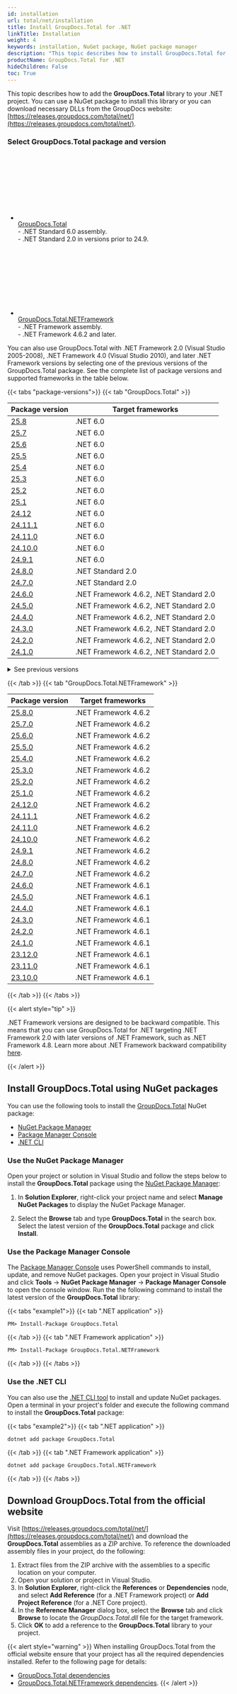 ```yaml
---
id: installation
url: total/net/installation
title: Install GroupDocs.Total for .NET
linkTitle: Installation
weight: 4
keywords: installation, NuGet package, NuGet package manager
description: "This topic describes how to install GroupDocs.Total for .NET."
productName: GroupDocs.Total for .NET
hideChildren: False
toc: True
---
```


This topic describes how to add the **GroupDocs.Total** library to your .NET project. You can use a NuGet package to install this library or you can download necessary DLLs from the GroupDocs website: [https://releases.groupdocs.com/total/net/](https://releases.groupdocs.com/total/net/).

### Select GroupDocs.Total package and version

<div class="gdoc-two-columns">
    <div class="gdoc-two-columns__column">
        <ul class="gdoc-two-columns__column__list">
            <li>
                <div>
                    <svg class="gdoc-two-columns__column__icon"><use xlink:href="/img/groupdocs-stack.svg#nuget"></use></svg>
                </div>
                <div>
                    <a class="gdoc-two-columns__column__link"
                        href="https://www.nuget.org/packages/GroupDocs.Total">GroupDocs.Total</a>
                    <div class="gdoc-two-columns__column__descr">
                        - .NET Standard 6.0 assembly.
                        <br>
                        - .NET Standard 2.0 in versions prior to 24.9.
                    </div>
                </div>
            </li>
        </ul>
    </div>
    <div class="gdoc-two-columns__column">
        <ul class="gdoc-two-columns__column__list">
            <li>
                <div>
                <svg class="gdoc-two-columns__column__icon"><use xlink:href="/img/groupdocs-stack.svg#nuget"></use></svg>
                </div>
                <div>
                    <a class="gdoc-two-columns__column__link"
                        href="https://www.nuget.org/packages/GroupDocs.Total.NETFramework">GroupDocs.Total.NETFramework</a>
                        <div class="gdoc-two-columns__column__descr">
                        - .NET Framework assembly.
                        <br>
                        - .NET Framework 4.6.2 and later.
                    </div>
                </div>
            </li>
        </ul>
    </div>
</div>

You can also use GroupDocs.Total with .NET Framework 2.0 (Visual Studio 2005-2008), .NET Framework 4.0 (Visual Studio 2010), and later .NET Framework versions by selecting one of the previous versions of the GroupDocs.Total package. See the complete list of package versions and supported frameworks in the table below.

{{< tabs "package-versions">}}
{{< tab "GroupDocs.Total" >}}

| Package version | Target frameworks |
| --- | --- |
| [25.8](https://www.nuget.org/packages/GroupDocs.Total/25.8) | .NET 6.0 |
| [25.7](https://www.nuget.org/packages/GroupDocs.Total/25.7) | .NET 6.0 |
| [25.6](https://www.nuget.org/packages/GroupDocs.Total/25.6) | .NET 6.0 |
| [25.5](https://www.nuget.org/packages/GroupDocs.Total/25.5) | .NET 6.0 |
| [25.4](https://www.nuget.org/packages/GroupDocs.Total/25.4) | .NET 6.0 |
| [25.3](https://www.nuget.org/packages/GroupDocs.Total/25.3) | .NET 6.0 |
| [25.2](https://www.nuget.org/packages/GroupDocs.Total/25.2) | .NET 6.0 |
| [25.1](https://www.nuget.org/packages/GroupDocs.Total/25.1) | .NET 6.0 |
| [24.12](https://www.nuget.org/packages/GroupDocs.Total/24.12) | .NET 6.0 |
| [24.11.1](https://www.nuget.org/packages/GroupDocs.Total/24.11.1) | .NET 6.0 |
| [24.11.0](https://www.nuget.org/packages/GroupDocs.Total/24.11.0) | .NET 6.0 |
| [24.10.0](https://www.nuget.org/packages/GroupDocs.Total/24.10.0) | .NET 6.0 |
| [24.9.1](https://www.nuget.org/packages/GroupDocs.Total/24.9.1) | .NET 6.0 |
| [24.8.0](https://www.nuget.org/packages/GroupDocs.Total/24.8.0) | .NET Standard 2.0 |
| [24.7.0](https://www.nuget.org/packages/GroupDocs.Total/24.7.0) | .NET Standard 2.0 |
| [24.6.0](https://www.nuget.org/packages/GroupDocs.Total/24.6.0) | .NET Framework 4.6.2, .NET Standard 2.0 |
| [24.5.0](https://www.nuget.org/packages/GroupDocs.Total/24.5.0) | .NET Framework 4.6.2, .NET Standard 2.0 |
| [24.4.0](https://www.nuget.org/packages/GroupDocs.Total/24.4.0) | .NET Framework 4.6.2, .NET Standard 2.0 |
| [24.3.0](https://www.nuget.org/packages/GroupDocs.Total/24.3.0) | .NET Framework 4.6.2, .NET Standard 2.0 |
| [24.2.0](https://www.nuget.org/packages/GroupDocs.Total/24.2.0) | .NET Framework 4.6.2, .NET Standard 2.0 |
| [24.1.0](https://www.nuget.org/packages/GroupDocs.Total/24.1.0) | .NET Framework 4.6.2, .NET Standard 2.0 |

<details>
<summary>See previous versions</summary>

| Package version | Target frameworks |
| --- | --- |
| [23.12.0](https://www.nuget.org/packages/GroupDocs.Total/23.12.0) | .NET Framework 4.6.2, .NET Standard 2.0 |
| [23.11.0](https://www.nuget.org/packages/GroupDocs.Total/23.11.0) | .NET Framework 4.6.2, .NET Standard 2.0 |
| [23.10.0](https://www.nuget.org/packages/GroupDocs.Total/23.10.0) | .NET Framework 4.6.2, .NET Standard 2.0 |
| [23.9.0](https://www.nuget.org/packages/GroupDocs.Total/23.9.0) | .NET Framework 4.6.1, .NET Standard 2.0 |
| [23.8.0](https://www.nuget.org/packages/GroupDocs.Total/23.8.0) | .NET Framework 4.6.1, .NET Standard 2.0 |
| [23.7.0](https://www.nuget.org/packages/GroupDocs.Total/23.7.0) | .NET Framework 4.6.1, .NET Standard 2.0 |
| [23.6.0](https://www.nuget.org/packages/GroupDocs.Total/23.6.0) | .NET Framework 4.6.1, .NET Standard 2.0 |
| [23.5.0](https://www.nuget.org/packages/GroupDocs.Total/23.5.0) | .NET Framework 4.6.1, .NET Standard 2.1 |
| [23.4.0](https://www.nuget.org/packages/GroupDocs.Total/23.4.0) | .NET Framework 4.6.1, .NET Standard 2.1 |
| [23.3.0](https://www.nuget.org/packages/GroupDocs.Total/23.3.0) | .NET Framework 4.6.1, .NET Standard 2.1 |
| [23.2.0](https://www.nuget.org/packages/GroupDocs.Total/23.2.0) | .NET Framework 4.6.1, .NET Standard 2.1 |
| [23.1.0](https://www.nuget.org/packages/GroupDocs.Total/23.1.0) | .NET Framework 4.6.1, .NET Standard 2.1 |
| [22.12.0](https://www.nuget.org/packages/GroupDocs.Total/22.12.0) | .NET Framework 4.6.1, .NET Standard 2.1 |
| [22.11.0](https://www.nuget.org/packages/GroupDocs.Total/22.11.0) | .NET Framework 4.5, .NET Standard 2.1 |
| [22.10.0](https://www.nuget.org/packages/GroupDocs.Total/22.10.0) | .NET Framework 4.5, .NET Standard 2.1 |
| [22.9.0](https://www.nuget.org/packages/GroupDocs.Total/22.9.0) | .NET Framework 4.5, .NET Standard 2.1 |
| [22.8.0](https://www.nuget.org/packages/GroupDocs.Total/22.8.0) | .NET Framework 4.5, .NET Standard 2.1 |
| [22.7.1](https://www.nuget.org/packages/GroupDocs.Total/22.7.1) | .NET Framework 4.5, .NET Standard 2.1 |
| [22.7.0](https://www.nuget.org/packages/GroupDocs.Total/22.7.0) | .NET Framework 4.5, .NET Standard 2.1 |
| [22.4.0](https://www.nuget.org/packages/GroupDocs.Total/22.4.0) | .NET Framework 3.5, .NET Standard 2.1 |
| [22.1.0](https://www.nuget.org/packages/GroupDocs.Total/22.1.0) | .NET Framework 2.0, .NET Standard 2.0 |
| [21.12.0](https://www.nuget.org/packages/GroupDocs.Total/21.12.0) | .NET Framework 2.0, .NET Standard 2.0 |
| [21.11.0](https://www.nuget.org/packages/GroupDocs.Total/21.11.0) | .NET Framework 2.0, .NET Standard 2.0 |
| [21.10.0](https://www.nuget.org/packages/GroupDocs.Total/21.10.0) | .NET Framework 2.0, .NET Standard 2.0 |
| [21.9.0](https://www.nuget.org/packages/GroupDocs.Total/21.9.0) | .NET Framework 2.0, .NET Standard 2.0 |
| [21.7.0](https://www.nuget.org/packages/GroupDocs.Total/21.7.0) | .NET Framework 2.0, .NET Standard 2.0 |
| [21.6.0](https://www.nuget.org/packages/GroupDocs.Total/21.6.0) | .NET Framework 2.0, .NET Standard 2.0 |
| [21.5.0](https://www.nuget.org/packages/GroupDocs.Total/21.5.0) | .NET Framework 2.0, .NET Standard 2.0 |
| [21.4.0](https://www.nuget.org/packages/GroupDocs.Total/21.4.0) | .NET Framework 2.0, .NET Standard 2.0 |
| [21.3.0](https://www.nuget.org/packages/GroupDocs.Total/21.3.0) | matapackage |
| [21.2.0](https://www.nuget.org/packages/GroupDocs.Total/21.2.0) | matapackage |
| [21.1.0](https://www.nuget.org/packages/GroupDocs.Total/21.1.0) | matapackage |
| [20.12.0](https://www.nuget.org/packages/GroupDocs.Total/20.12.0) | matapackage |
| [20.11.0](https://www.nuget.org/packages/GroupDocs.Total/20.11.0) | matapackage |
| [20.10.0](https://www.nuget.org/packages/GroupDocs.Total/20.10.0) | matapackage |
| [20.9.0](https://www.nuget.org/packages/GroupDocs.Total/20.9.0) | matapackage |
| [20.8.0](https://www.nuget.org/packages/GroupDocs.Total/20.8.0) | matapackage |
| [20.7.2](https://www.nuget.org/packages/GroupDocs.Total/20.7.2) | matapackage |
| [20.7.1](https://www.nuget.org/packages/GroupDocs.Total/20.7.1) | matapackage |
| [20.7.0](https://www.nuget.org/packages/GroupDocs.Total/20.7.0) | matapackage |
| [20.6.1](https://www.nuget.org/packages/GroupDocs.Total/20.6.1) | matapackage |
| [20.6.0](https://www.nuget.org/packages/GroupDocs.Total/20.6.0) | matapackage |
| [20.5.1](https://www.nuget.org/packages/GroupDocs.Total/20.5.1) | matapackage |
| [20.5.0](https://www.nuget.org/packages/GroupDocs.Total/20.5.0) | matapackage |
| [20.4.0](https://www.nuget.org/packages/GroupDocs.Total/20.4.0) | matapackage |
| [20.3.1](https://www.nuget.org/packages/GroupDocs.Total/20.3.1) | matapackage |
| [20.3.0](https://www.nuget.org/packages/GroupDocs.Total/20.3.0) | matapackage |
| [20.2.0](https://www.nuget.org/packages/GroupDocs.Total/20.2.0) | matapackage |
| [20.1.1](https://www.nuget.org/packages/GroupDocs.Total/20.1.1) | matapackage |
| [20.1.0](https://www.nuget.org/packages/GroupDocs.Total/20.1.0) | matapackage |
| [19.12.1](https://www.nuget.org/packages/GroupDocs.Total/19.12.1) | matapackage |
| [19.12.0](https://www.nuget.org/packages/GroupDocs.Total/19.12.0) | matapackage |

</details>

{{< /tab >}}
{{< tab "GroupDocs.Total.NETFramework" >}}

| Package version | Target frameworks |
| --- | --- |
| [25.8.0](https://www.nuget.org/packages/GroupDocs.Total.NETFramework/25.8.0) | .NET Framework 4.6.2 |
| [25.7.0](https://www.nuget.org/packages/GroupDocs.Total.NETFramework/25.7.0) | .NET Framework 4.6.2 |
| [25.6.0](https://www.nuget.org/packages/GroupDocs.Total.NETFramework/25.6.0) | .NET Framework 4.6.2 |
| [25.5.0](https://www.nuget.org/packages/GroupDocs.Total.NETFramework/25.5.0) | .NET Framework 4.6.2 |
| [25.4.0](https://www.nuget.org/packages/GroupDocs.Total.NETFramework/25.4.0) | .NET Framework 4.6.2 |
| [25.3.0](https://www.nuget.org/packages/GroupDocs.Total.NETFramework/25.3.0) | .NET Framework 4.6.2 |
| [25.2.0](https://www.nuget.org/packages/GroupDocs.Total.NETFramework/25.2.0) | .NET Framework 4.6.2 |
| [25.1.0](https://www.nuget.org/packages/GroupDocs.Total.NETFramework/25.1.0) | .NET Framework 4.6.2 |
| [24.12.0](https://www.nuget.org/packages/GroupDocs.Total.NETFramework/24.12.0) | .NET Framework 4.6.2 |
| [24.11.1](https://www.nuget.org/packages/GroupDocs.Total.NETFramework/24.11.1) | .NET Framework 4.6.2 |
| [24.11.0](https://www.nuget.org/packages/GroupDocs.Total.NETFramework/24.11.0) | .NET Framework 4.6.2 |
| [24.10.0](https://www.nuget.org/packages/GroupDocs.Total.NETFramework/24.10.0) | .NET Framework 4.6.2 |
| [24.9.1](https://www.nuget.org/packages/GroupDocs.Total.NETFramework/24.9.1) | .NET Framework 4.6.2 |
| [24.8.0](https://www.nuget.org/packages/GroupDocs.Total.NETFramework/24.8.0) | .NET Framework 4.6.2 |
| [24.7.0](https://www.nuget.org/packages/GroupDocs.Total.NETFramework/24.7.0) | .NET Framework 4.6.2 |
| [24.6.0](https://www.nuget.org/packages/GroupDocs.Total.NETFramework/24.6.0) | .NET Framework 4.6.1 |
| [24.5.0](https://www.nuget.org/packages/GroupDocs.Total.NETFramework/24.5.0) | .NET Framework 4.6.1 |
| [24.4.0](https://www.nuget.org/packages/GroupDocs.Total.NETFramework/24.4.0) | .NET Framework 4.6.1 |
| [24.3.0](https://www.nuget.org/packages/GroupDocs.Total.NETFramework/24.3.0) | .NET Framework 4.6.1 |
| [24.2.0](https://www.nuget.org/packages/GroupDocs.Total.NETFramework/24.2.0) | .NET Framework 4.6.1 |
| [24.1.0](https://www.nuget.org/packages/GroupDocs.Total.NETFramework/24.1.0) | .NET Framework 4.6.1 |
| [23.12.0](https://www.nuget.org/packages/GroupDocs.Total.NETFramework/23.12.0) | .NET Framework 4.6.1 |
| [23.11.0](https://www.nuget.org/packages/GroupDocs.Total.NETFramework/23.11.0) | .NET Framework 4.6.1 |
| [23.10.0](https://www.nuget.org/packages/GroupDocs.Total.NETFramework/23.10.0) | .NET Framework 4.6.1 |

{{< /tab >}}
{{< /tabs >}}

{{< alert style="tip" >}}

.NET Framework versions are designed to be backward compatible. This means that you can use GroupDocs.Total for .NET targeting .NET Framework 2.0 with later versions of .NET Framework, such as .NET Framework 4.8. Learn more about .NET Framework backward compatibility [here](https://learn.microsoft.com/en-us/dotnet/framework/migration-guide/version-compatibility).

{{< /alert >}}

## Install GroupDocs.Total using NuGet packages

You can use the following tools to install the [GroupDocs.Total](https://www.nuget.org/packages/GroupDocs.Total) NuGet package: 

 * [NuGet Package Manager](#use-the-nuget-package-manager-in-visual-studio)
 * [Package Manager Console](#use-the-package-manager-console-in-visual-studio)
 * [.NET CLI](#use-the-net-cli)

### Use the NuGet Package Manager

Open your project or solution in Visual Studio and follow the steps below to install the **GroupDocs.Total** package using the [NuGet Package Manager](https://learn.microsoft.com/en-us/nuget/consume-packages/install-use-packages-visual-studio):

1. In **Solution Explorer**, right-click your project name and select **Manage NuGet Packages** to display the NuGet Package Manager.

    <!-- ![Manage NuGet packages in Visual Studio](/total/net/images/getting-started/installation/manage-nuget-packages.png) -->

2. Select the **Browse** tab and type **GroupDocs.Total** in the search box. Select the latest version of the **GroupDocs.Total** package and click **Install**.

    <!-- ![](/total/net/images/getting-started/installation/install-nuget-package.png) -->

### Use the Package Manager Console

The [Package Manager Console](https://learn.microsoft.com/en-us/nuget/consume-packages/install-use-packages-powershell) uses PowerShell commands to install, update, and remove NuGet packages. Open your project in Visual Studio and click **Tools** -> **NuGet Package Manager** -> **Package Manager Console** to open the console window. Run the the following command to install the latest version of the **GroupDocs.Total** library:

{{< tabs "example1">}}
{{< tab ".NET application" >}}
```
PM> Install-Package GroupDocs.Total
```
{{< /tab >}}
{{< tab ".NET Framework application" >}}
```
PM> Install-Package GroupDocs.Total.NETFramework
```
{{< /tab >}}
{{< /tabs >}}

<!-- ![Use Package Manager Console ](/total/net/images/getting-started/installation/package-manager-console.png) -->

### Use the .NET CLI

You can also use the [.NET CLI tool](https://docs.microsoft.com/en-us/dotnet/core/tools/) to install and update NuGet packages. Open a terminal in your project's folder and execute the following command to install the **GroupDocs.Total** package:

{{< tabs "example2">}}
{{< tab ".NET application" >}}
```
dotnet add package GroupDocs.Total
```
{{< /tab >}}
{{< tab ".NET Framework application" >}}
```
dotnet add package GroupDocs.Total.NETFramework
```
{{< /tab >}}
{{< /tabs >}}

## Download GroupDocs.Total from the official website

Visit [https://releases.groupdocs.com/total/net/](https://releases.groupdocs.com/total/net/) and download the **GroupDocs.Total** assemblies as a ZIP archive. To reference the downloaded assembly files in your project, do the following:

1. Extract files from the ZIP archive with the assemblies to a specific location on your computer.
2. Open your solution or project in Visual Studio.
3. In **Solution Explorer**, right-click the **References** or **Dependencies** node, and select **Add Reference** (for a .NET Framework project) or **Add Project Reference** (for a .NET Core project).
4. In the **Reference Manager** dialog box, select the **Browse** tab and click **Browse** to locate the _GroupDocs.Total.dll_ file for the target framework.
5. Click **OK** to add a reference to the **GroupDocs.Total** library to your project.

{{< alert style="warning" >}}
When installing GroupDocs.Total from the official website ensure that your project has all the required dependencies installed. Refer to the following page for details: 
* [GroupDocs.Total dependencies](https://www.nuget.org/packages/groupdocs.total#dependencies-body-tab)
* [GroupDocs.Total.NETFramework dependencies](https://www.nuget.org/packages/groupdocs.total.netframework#dependencies-body-tab).
{{< /alert >}}
